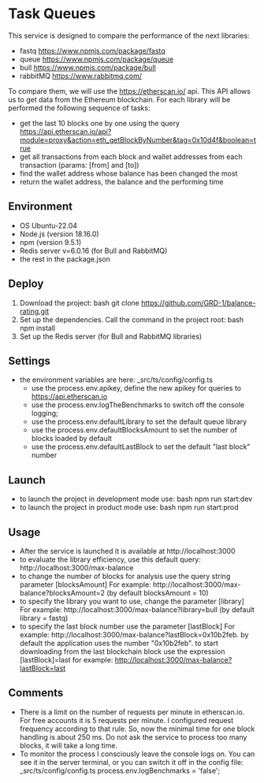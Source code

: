 # Task Queues
This service is designed to compare the performance of the next libraries:
* fastq https://www.npmjs.com/package/fastq
* queue https://www.npmjs.com/package/queue
* bull https://www.npmjs.com/package/bull
* rabbitMQ https://www.rabbitmq.com/

To compare them, we will use the https://etherscan.io/ api. This API allows us to get data from the Ethereum blockchain.
For each library will be performed the following sequence of tasks: 
* get the last 10 blocks one by one using the query https://api.etherscan.io/api?module=proxy&action=eth_getBlockByNumber&tag=0x10d4f&boolean=true
* get all transactions from each block and wallet addresses from each transaction (params: [from] and [to])
* find the wallet address whose balance has been changed the most
* return the wallet address, the balance and the performing time  

## Environment

- OS Ubuntu-22.04
- Node.js (version 18.16.0)
- npm (version 9.5.1)
- Redis server v=6.0.16 (for Bull and RabbitMQ)
- the rest in the package.json

## Deploy

1. Download the project: bash git clone https://github.com/GRD-1/balance-rating.git
2. Set up the dependencies. Call the command in the project root: bash npm install
3. Set up the Redis server (for Bull and RabbitMQ libraries)

## Settings

* the environment variables are here: _src/ts/config/config.ts
  * use the process.env.apikey, define the new apikey for queries to https://api.etherscan.io
  * use the process.env.logTheBenchmarks to switch off the console logging;
  * use the process.env.defaultLibrary to set the default queue library
  * use the process.env.defaultBlocksAmount to set the number of blocks loaded by default
  * use the process.env.defaultLastBlock to set the default "last block" number

## Launch 

* to launch the project in development mode use: bash npm run start:dev
* to launch the project in product mode use: bash npm run start:prod

## Usage

* After the service is launched it is available at http://localhost:3000
* to evaluate the library efficiency, use this default query: http://localhost:3000/max-balance
* to change the number of blocks for analysis use the query string parameter [blocksAmount]
  For example: http://localhost:3000/max-balance?blocksAmount=2 (by default blocksAmount = 10)
* to specify the library you want to use, change the parameter [library]
  For example: http://localhost:3000/max-balance?library=bull (by default library = fastq)
* to specify the last block number use the parameter [lastBlock]
  For example: http://localhost:3000/max-balance?lastBlock=0x10b2feb. 
  by default the application uses the number "0x10b2feb". 
  to start downloading from the last blockchain block use the expression [lastBlock]=last
  for example: <a href = "http://localhost:3000/max-balance?lastBlock=last">http://localhost:3000/max-balance?lastBlock=last</a>

## Comments

* There is a limit on the number of requests per minute in etherscan.io. For free accounts it is 5 requests per minute. 
I configured request frequency according to that rule. So, now the minimal time for one block handling is about 250 ms. 
Do not ask the service to process too many blocks, it will take a long time. 
* To monitor the process I consciously leave the console logs on. You can see it in the server terminal, 
or you can switch it off in the config file: _src/ts/config/config.ts   process.env.logBenchmarks = 'false';   
